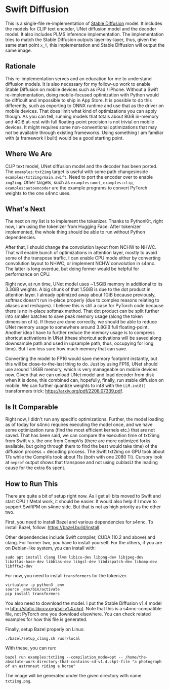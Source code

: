 # Swift Diffusion

This is a single-file re-implementation of [Stable Diffusion](https://github.com/CompVis/stable-diffusion) model. It includes the models for CLIP text encoder, UNet diffusion model and the decoder model. It also includes PLMS inference implementation. The implementation tries to match the Stable Diffusion outputs layer-by-layer, thus, given the same start point `x_T`, this implementation and Stable Diffusion will output the same image.

## Rationale

This re-implementation serves and an education for me to understand diffusion models. It is also necessary for my follow-up work to enable Stable Diffusion on mobile devices such as iPad / iPhone. Without a Swift re-implementation, doing mobile-focused optimization with Python would be difficult and impossible to ship in App Store. It is possible to do this differently, such as exporting to ONNX runtime and use that as the driver on mobile devices. That does limit what kind of optimizations you can apply though. As you can tell, running models that totals about 8GiB in-memory and 4GiB at-rest with full floating-point precision is not trivial on mobile devices. It might requires some non-conventional optimizations that may not be available through existing frameworks. Using something I am familiar with (a framework I built) would be a good starting point.

## Where We Are

CLIP text model, UNet diffusion model and the decoder has been ported. The `examples:txt2img` target is useful with some path changesinside `examples/txt2img/main.swift`. Need to port the encoder over to enable `img2img`. Other targets, such as `examples:unet`, `examples:clip`, `examples:autoencoder` are the example programs to convert PyTorch weights to the one s4nnc uses.

## What's Next

The next on my list is to implement the tokenizer. Thanks to PythonKit, right now, I am using the tokenizer from Hugging Face. After tokenizer implemented, the whole thing should be able to run without Python dependencies.

After that, I should change the convolution layout from NCHW to NHWC. That will enable bunch of optimizations in attention layer, mostly to avoid some of the transpose traffic. I can enable CPU mode either by converting convolution layout to NHWC, or implement NCHW convolution in s4nnc. The latter is long overdue, but doing former would be helpful for performance on CPU.

Right now, at run time, UNet model uses ~1.5GiB memory in additional to its 3.3GiB weights. A big chunk of that 1.5GiB is due to the dot product in attention layer. I already optimized away about 1GiB because previously, softmax doesn't run in-place properly (due to complex reasons relating to aliases and reshapes). I believe this is still a case for PyTorch code because there is no in-place softmax method. That dot product can be split further into smaller batches to save peak memory usage (along the token dimension of k). If these are done correctly, we should be able to reduce UNet memory usage to somewhere around 3.8GiB full floating-point. Another idea I have to further reduce the memory usage is to compress shortcut activations in UNet (these shortcut activations will be saved along downsample path and used in upsample path, thus, occupying for long time). But I am less sure how much memory that can save.

Converting the model to FP16 would save memory footprint instantly, but this will be close-to-the-last thing to do. Just by using FP16, UNet should use around 1.9GiB memory, which is very manageable on mobile devices now. Given that we can unload UNet model and load decoder from disk when it is done, this combined can, hopefully, finally, run stable diffusion on mobile. We can further quantize weights to int8 with the `LLM.int8()` transformers trick: https://arxiv.org/pdf/2208.07339.pdf.

## Is It Comparable

Right now, I didn't run any specific optimizations. Further, the model loading as of today for s4nnc requires executing the model once, and we have some optimization runs (find the most efficient kernels etc.) that are not saved. That has been said, we can compare the execution time of txt2img from Swift v.s. the one from CompVis (there are more optimized forks available, but going through them to find the best would take time) of the diffusion process + decoding process. The Swift txt2img on GPU took about 17s while the CompVis took about 11s (both with one 2080 Ti). Cursory look at `nvprof` output shows that transpose and not using cublasLt the leading cause for the extra 6s spent.

## How to Run This

There are quite a bit of setup right now. As I get all bits moved to Swift and start CPU / Metal work, it should be easier. It would also help if I move to support SwiftPM on s4nnc side. But that is not as high priority as the other two.

First, you need to install Bazel and various dependencies for s4nnc. To install Bazel, follow: https://bazel.build/install.

Other dependencies include Swift compiler, CUDA (10.2 and above) and clang. For former two, you have to install yourself. For the others, if you are on Debian-like system, you can install with:

```
sudo apt install clang llvm libicu-dev libpng-dev libjpeg-dev libatlas-base-dev libblas-dev libgsl-dev libdispatch-dev libomp-dev libfftw3-dev
```

For now, you need to install `transformers` for the tokenizer.

```
virtualenv -p python3 _env
source _env/bin/activate
pip install transformers
```

You also need to download the model. I put the Stable Diffusion v1.4 model in http://static.libccv.org/sd-v1.4.ckpt. Note that this is a s4nnc-compatible file, not PyTorch one you download elsewhere. You can check related examples for how this file is generated.

Finally, setup Bazel properly on Linux:

```
./bazel/setup_clang.sh /usr/local
```

With these, you can run:

```
bazel run examples:txt2img --compilation_mode=opt -- /home/the-absolute-work-directory-that-contains-sd-v1.4.ckpt-file "a photograph of an astronaut riding a horse"
```

The image will be generated under the given directory with name `txt2img.png`.
